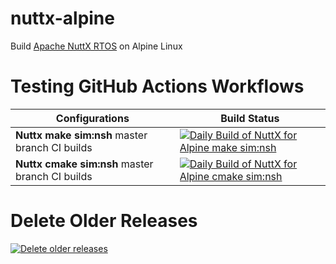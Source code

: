 # nuttx-alpine
Build [Apache NuttX RTOS](https://github.com/apache/nuttx) on Alpine Linux
# Testing GitHub Actions Workflows

| Configurations | Build Status |
| ------------ | - |
| **Nuttx make sim:nsh** master branch CI builds | [![Daily Build of NuttX for Alpine make sim:nsh](https://github.com/simbit18/nuttx-alpine/workflows/Daily%20Build%20of%20NuttX%20for%20Alpine%20make%20sim:nsh/badge.svg)](https://github.com/simbit18/nuttx-alpine/actions?query=workflow%3A%22Daily+make+sim%3Ansh%22+event%3Aschedule) |
| **Nuttx cmake sim:nsh** master branch CI builds | [![Daily Build of NuttX for Alpine cmake sim:nsh](https://github.com/simbit18/nuttx-alpine/workflows/Daily%20Build%20of%20NuttX%20for%20Alpine%20Cmake%20sim:nsh/badge.svg)](https://github.com/simbit18/nuttx-alpine/actions?query=workflow%3A%22Daily+Cmake+sim%3Ansh%22+event%3Aschedule) |

# Delete Older Releases

[![Delete older releases](https://github.com/simbit18/nuttx-alpine/actions/workflows/delete_releases.yml/badge.svg)](https://github.com/simbit18/nuttx-alpine/actions/workflows/delete_releases.yml)

